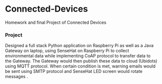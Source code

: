# Connected-Devices
Homework and final Project of Connected Devices

### Project 

Designed a full stack Python application on Raspberry Pi as well as a Java Gateway on laptop, using SenseHat on Raspberry Pi to
collect environmental data while implementing CoAP protocol to transfer data to the Gateway. The Gateway would then publish
these data to cloud (Ubidots) using MQTT protocol. When certain condition is met, warning emails would be sent using SMTP
protocol and SenseHat LED screen would rotate messages .
